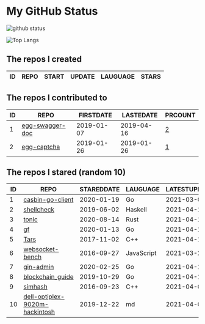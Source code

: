 # My GitHub Status

<img src="https://github-readme-stats-1.yihong0618.vercel.app/api?username=jc-lathander&show_icons=true&&&hide_title=true&count_private=true" alt="github status" />

![Top Langs](https://github-readme-stats-1.yihong0618.vercel.app/api/top-langs/?username=jc-lathander&layout=compact)

<!--START_SECTION:my_github-->
## The repos I created
| ID | REPO | START | UPDATE | LAUGUAGE | STARS |
|----|------|-------|--------|----------|-------|

## The repos I contributed to
| ID |                                REPO                                | FIRSTDATE  | LASTEDATE  |                                          PRCOUNT                                           |
|----|--------------------------------------------------------------------|------------|------------|--------------------------------------------------------------------------------------------|
|  1 | [egg-swagger-doc](https://github.com/Yanshijie-EL/egg-swagger-doc) | 2019-01-07 | 2019-04-16 | [2](https://github.com/Yanshijie-EL/egg-swagger-doc/pulls?q=is%3Apr+author%3Ajc-lathander) |
|  2 | [egg-captcha](https://github.com/Raoul1996/egg-captcha)            | 2019-01-26 | 2019-01-26 | [1](https://github.com/Raoul1996/egg-captcha/pulls?q=is%3Apr+author%3Ajc-lathander)        |

## The repos I stared (random 10)
| ID |                                             REPO                                              | STAREDDATE |  LAUGUAGE  | LATESTUPDATE |
|----|-----------------------------------------------------------------------------------------------|------------|------------|--------------|
|  1 | [casbin-go-client](https://github.com/casbin/casbin-go-client)                                | 2020-01-19 | Go         | 2021-03-06   |
|  2 | [shellcheck](https://github.com/koalaman/shellcheck)                                          | 2019-06-02 | Haskell    | 2021-04-11   |
|  3 | [tonic](https://github.com/hyperium/tonic)                                                    | 2020-08-14 | Rust       | 2021-04-11   |
|  4 | [gf](https://github.com/gogf/gf)                                                              | 2020-01-13 | Go         | 2021-04-11   |
|  5 | [Tars](https://github.com/TarsCloud/Tars)                                                     | 2017-11-02 | C++        | 2021-04-10   |
|  6 | [websocket-bench](https://github.com/M6Web/websocket-bench)                                   | 2016-09-27 | JavaScript | 2021-03-27   |
|  7 | [gin-admin](https://github.com/LyricTian/gin-admin)                                           | 2020-02-25 | Go         | 2021-04-11   |
|  8 | [blockchain_guide](https://github.com/yeasy/blockchain_guide)                                 | 2019-10-29 | Go         | 2021-04-11   |
|  9 | [simhash](https://github.com/yanyiwu/simhash)                                                 | 2016-09-23 | C++        | 2021-04-09   |
| 10 | [dell-optiplex-9020m-hackintosh](https://github.com/mingcheng/dell-optiplex-9020m-hackintosh) | 2019-12-22 | md         | 2021-04-09   |

<!--END_SECTION:my_github-->

